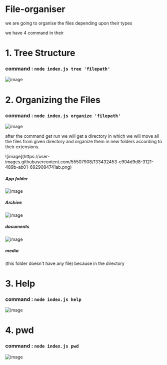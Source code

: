 # File-organiser
we are going to organise the files depending upon their types 


we have 4 command in their 


<h1>1. Tree Structure</h1> 
   
   <h3> command : <code>node index.js tree 'filepath'</code> </h3>
  
  ![image](https://user-images.githubusercontent.com/55507908/133430069-32fb2b1e-02d2-4a76-be5f-545a503c3c59.png)

<h1>2. Organizing the Files</h1>

  <h3> command : <code>node index.js organize 'filepath'</code></h3>
  
![image](https://user-images.githubusercontent.com/55507908/133430445-667e74e2-cdef-4e9d-ac0c-9f5e577700bf.png)


   <p> after the command get run we will get a directory in which we will move all the files from given directory and organize them in new folders according to their extensions.</p>
      ![image](https://user-images.githubusercontent.com/55507908/133432453-c904d9d8-3121-489b-ab01-6929084741ab.png)
   
<div>
   <h5> App folder </h5>
   
   ![image](https://user-images.githubusercontent.com/55507908/133432530-91c8982d-2281-44e3-9e95-b361ca3b390e.png)
   
   <h5> Archive </h5>
   
   ![image](https://user-images.githubusercontent.com/55507908/133432566-0997364c-6eee-4de1-b209-77024f39b324.png)
   
   <h5> documents </h5>
   
   ![image](https://user-images.githubusercontent.com/55507908/133432651-28385973-475a-4d22-9605-4bfe493a8b8d.png)
   
   <h5> media </h5>
   <p> (this folder doesn't have any file) 
   because in the directory </p>
   
</div>

<h1>3. Help</h1>
    <h3> command : <code>node index.js help</code></h3>
  
       
![image](https://user-images.githubusercontent.com/55507908/133430592-ca6ef300-cb01-4caf-9b1c-a77472e5caf2.png)

<h1>4. pwd</h1>

   <h3> command : <code>node index.js pwd </code></h3>
 
![image](https://user-images.githubusercontent.com/55507908/133430523-3c3212f8-4637-4f0e-b44b-55c58a5f6a3c.png)




  
